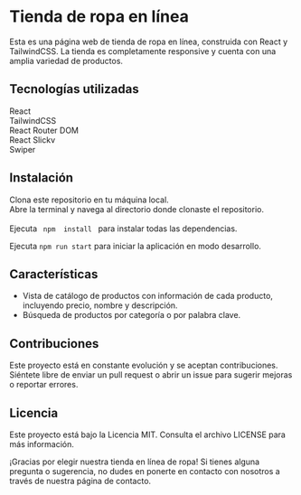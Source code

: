 # Tienda de ropa en línea
Esta es una página web de tienda de ropa en línea, construida con React y TailwindCSS. La tienda es completamente responsive y cuenta con una amplia variedad de productos.

## Tecnologías utilizadas
React </br>
TailwindCSS </br>
React Router DOM </br>
React Slickv </br>
Swiper </br>

## Instalación
Clona este repositorio en tu máquina local. </br>
Abre la terminal y navega al directorio donde clonaste el repositorio. </br>
</br>
Ejecuta ``` 
    npm  install 
        ``` para instalar todas las dependencias. </br>
     
Ejecuta    ```
    npm run start
        ``` para iniciar la aplicación en modo desarrollo. </br>
        
## Características
* Vista de catálogo de productos con información de cada producto, incluyendo precio, nombre y descripción.
* Búsqueda de productos por categoría o por palabra clave. 

## Contribuciones
Este proyecto está en constante evolución y se aceptan contribuciones. Siéntete libre de enviar un pull request o abrir un issue para sugerir mejoras o reportar errores.

## Licencia
Este proyecto está bajo la Licencia MIT. Consulta el archivo LICENSE para más información.

¡Gracias por elegir nuestra tienda en línea de ropa! Si tienes alguna pregunta o sugerencia, no dudes en ponerte en contacto con nosotros a través de nuestra página de contacto.
